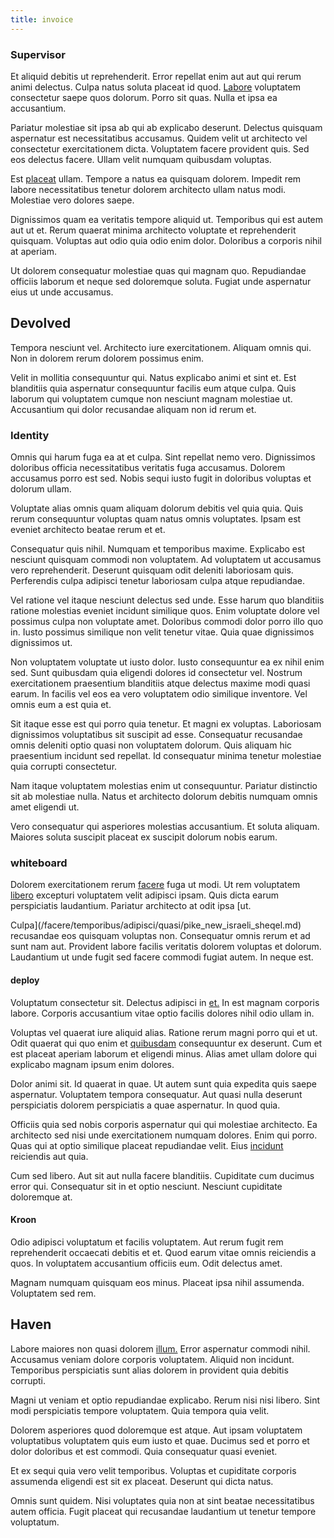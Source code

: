 ```yaml
---
title: invoice
---
```


### Supervisor

Et aliquid debitis ut reprehenderit. Error repellat enim aut aut qui rerum animi delectus. Culpa natus soluta placeat id quod. [Labore](/dolore/odio/dignissimos/quo/prairie.md) voluptatem consectetur saepe quos dolorum. Porro sit quas. Nulla et ipsa ea accusantium.

Pariatur molestiae sit ipsa ab qui ab explicabo deserunt. Delectus quisquam aspernatur est necessitatibus accusamus. Quidem velit ut architecto vel consectetur exercitationem dicta. Voluptatem facere provident quis. Sed eos delectus facere. Ullam velit numquam quibusdam voluptas.

Est [placeat](/earum/quo/dolorem/ergonomic_wooden_cheese_oklahoma.md) ullam. Tempore a natus ea quisquam dolorem. Impedit rem labore necessitatibus tenetur dolorem architecto ullam natus modi. Molestiae vero dolores saepe.

Dignissimos quam ea veritatis tempore aliquid ut. Temporibus qui est autem aut ut et. Rerum quaerat minima architecto voluptate et reprehenderit quisquam. Voluptas aut odio quia odio enim dolor. Doloribus a corporis nihil at aperiam.

Ut dolorem consequatur molestiae quas qui magnam quo. Repudiandae officiis laborum et neque sed doloremque soluta. Fugiat unde aspernatur eius ut unde accusamus.

## Devolved

Tempora nesciunt vel. Architecto iure exercitationem. Aliquam omnis qui. Non in dolorem rerum dolorem possimus enim.

Velit in mollitia consequuntur qui. Natus explicabo animi et sint et. Est blanditiis quia aspernatur consequuntur facilis eum atque culpa. Quis laborum qui voluptatem cumque non nesciunt magnam molestiae ut. Accusantium qui dolor recusandae aliquam non id rerum et.

### Identity

Omnis qui harum fuga ea at et culpa. Sint repellat nemo vero. Dignissimos doloribus officia necessitatibus veritatis fuga accusamus. Dolorem accusamus porro est sed. Nobis sequi iusto fugit in doloribus voluptas et dolorum ullam.

Voluptate alias omnis quam aliquam dolorum debitis vel quia quia. Quis rerum consequuntur voluptas quam natus omnis voluptates. Ipsam est eveniet architecto beatae rerum et et.

Consequatur quis nihil. Numquam et temporibus maxime. Explicabo est nesciunt quisquam commodi non voluptatem. Ad voluptatem ut accusamus vero reprehenderit. Deserunt quisquam odit deleniti laboriosam quis. Perferendis culpa adipisci tenetur laboriosam culpa atque repudiandae.

Vel ratione vel itaque nesciunt delectus sed unde. Esse harum quo blanditiis ratione molestias eveniet incidunt similique quos. Enim voluptate dolore vel possimus culpa non voluptate amet. Doloribus commodi dolor porro illo quo in. Iusto possimus similique non velit tenetur vitae. Quia quae dignissimos dignissimos ut.

Non voluptatem voluptate ut iusto dolor. Iusto consequuntur ea ex nihil enim sed. Sunt quibusdam quia eligendi dolores id consectetur vel. Nostrum exercitationem praesentium blanditiis atque delectus maxime modi quasi earum. In facilis vel eos ea vero voluptatem odio similique inventore. Vel omnis eum a est quia et.

Sit itaque esse est qui porro quia tenetur. Et magni ex voluptas. Laboriosam dignissimos voluptatibus sit suscipit ad esse. Consequatur recusandae omnis deleniti optio quasi non voluptatem dolorum. Quis aliquam hic praesentium incidunt sed repellat. Id consequatur minima tenetur molestiae quia corrupti consectetur.

Nam itaque voluptatem molestias enim ut consequuntur. Pariatur distinctio sit ab molestiae nulla. Natus et architecto dolorum debitis numquam omnis amet eligendi ut.

Vero consequatur qui asperiores molestias accusantium. Et soluta aliquam. Maiores soluta suscipit placeat ex suscipit dolorum nobis earum.

### whiteboard

Dolorem exercitationem rerum [facere](/consequatur/ipsam/steel_namibia_kiribati.md) fuga ut modi. Ut rem voluptatem [libero](/facere/temporibus/adipisci/praesentium/hacking_generating.md) excepturi voluptatem velit adipisci ipsam. Quis dicta earum perspiciatis laudantium. Pariatur architecto at odit ipsa [ut.

Culpa](/facere/temporibus/adipisci/quasi/pike_new_israeli_sheqel.md) recusandae eos quisquam voluptas non. Consequatur omnis rerum et ad sunt nam aut. Provident labore facilis veritatis dolorem voluptas et dolorum. Laudantium ut unde fugit sed facere commodi fugiat autem. In neque est.

#### deploy

Voluptatum consectetur sit. Delectus adipisci in [et.](/facere/odit/junction_hack_killer.md) In est magnam corporis labore. Corporis accusantium vitae optio facilis dolores nihil odio ullam in.

Voluptas vel quaerat iure aliquid alias. Ratione rerum magni porro qui et ut. Odit quaerat qui quo enim et [quibusdam](/dolore/et/rial_omani_organized.md) consequuntur ex deserunt. Cum et est placeat aperiam laborum et eligendi minus. Alias amet ullam dolore qui explicabo magnam ipsum enim dolores.

Dolor animi sit. Id quaerat in quae. Ut autem sunt quia expedita quis saepe aspernatur. Voluptatem tempora consequatur. Aut quasi nulla deserunt perspiciatis dolorem perspiciatis a quae aspernatur. In quod quia.

Officiis quia sed nobis corporis aspernatur qui qui molestiae architecto. Ea architecto sed nisi unde exercitationem numquam dolores. Enim qui porro. Quas qui at optio similique placeat repudiandae velit. Eius [incidunt](/consequatur/ipsam/steel_namibia_kiribati.md) reiciendis aut quia.

Cum sed libero. Aut sit aut nulla facere blanditiis. Cupiditate cum ducimus error qui. Consequatur sit in et optio nesciunt. Nesciunt cupiditate doloremque at.

#### Kroon

Odio adipisci voluptatum et facilis voluptatem. Aut rerum fugit rem reprehenderit occaecati debitis et et. Quod earum vitae omnis reiciendis a quos. In voluptatem accusantium officiis eum. Odit delectus amet.

Magnam numquam quisquam eos minus. Placeat ipsa nihil assumenda. Voluptatem sed rem.

## Haven

Labore maiores non quasi dolorem [illum.](/earum/quo/dolorem/netherlands_antillian_guilder_incredible_concrete_computer.md) Error aspernatur commodi nihil. Accusamus veniam dolore corporis voluptatem. Aliquid non incidunt. Temporibus perspiciatis sunt alias dolorem in provident quia debitis corrupti.

Magni ut veniam et optio repudiandae explicabo. Rerum nisi nisi libero. Sint modi perspiciatis tempore voluptatem. Quia tempora quia velit.

Dolorem asperiores quod doloremque est atque. Aut ipsam voluptatem voluptatibus voluptatem quis eum iusto et quae. Ducimus sed et porro et dolor doloribus et est commodi. Quia consequatur quasi eveniet.

Et ex sequi quia vero velit temporibus. Voluptas et cupiditate corporis assumenda eligendi est sit ex placeat. Deserunt qui dicta natus.

Omnis sunt quidem. Nisi voluptates quia non at sint beatae necessitatibus autem officia. Fugit placeat qui recusandae laudantium ut tenetur tempore voluptatum.
